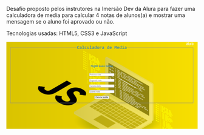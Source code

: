 Desafio proposto pelos instrutores na Imersão Dev da Alura para fazer uma calculadora de media para calcular 4 notas de alunos(a) e mostrar uma mensagem se o aluno foi aprovado ou não.

Tecnologias usadas: HTML5, CSS3 e JavaScript

<img src="aula-1/../Desafiot_1.png">